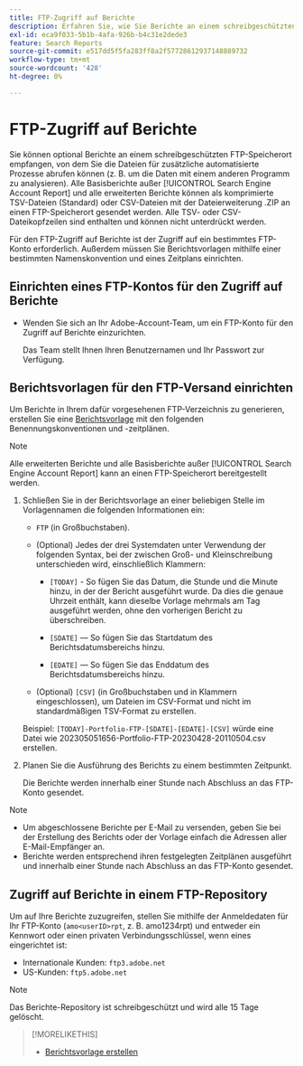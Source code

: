 ```yaml
---
title: FTP-Zugriff auf Berichte
description: Erfahren Sie, wie Sie Berichte an einem schreibgeschützten FTP-Speicherort empfangen können.
exl-id: eca9f033-5b1b-4afa-926b-b4c31e2dede3
feature: Search Reports
source-git-commit: e517dd5f5fa283ff8a2f57728612937148889732
workflow-type: tm+mt
source-wordcount: '428'
ht-degree: 0%

---
```


# FTP-Zugriff auf Berichte

Sie können optional Berichte an einem schreibgeschützten FTP-Speicherort empfangen, von dem Sie die Dateien für zusätzliche automatisierte Prozesse abrufen können (z. B. um die Daten mit einem anderen Programm zu analysieren). Alle Basisberichte außer [!UICONTROL Search Engine Account Report] und alle erweiterten Berichte können als komprimierte TSV-Dateien (Standard) oder CSV-Dateien mit der Dateierweiterung .ZIP an einen FTP-Speicherort gesendet werden. Alle TSV- oder CSV-Dateikopfzeilen sind enthalten und können nicht unterdrückt werden.

Für den FTP-Zugriff auf Berichte ist der Zugriff auf ein bestimmtes FTP-Konto erforderlich. Außerdem müssen Sie Berichtsvorlagen mithilfe einer bestimmten Namenskonvention und eines Zeitplans einrichten.

## Einrichten eines FTP-Kontos für den Zugriff auf Berichte

* Wenden Sie sich an Ihr Adobe-Account-Team, um ein FTP-Konto für den Zugriff auf Berichte einzurichten.

  Das Team stellt Ihnen Ihren Benutzernamen und Ihr Passwort zur Verfügung.

## Berichtsvorlagen für den FTP-Versand einrichten

Um Berichte in Ihrem dafür vorgesehenen FTP-Verzeichnis zu generieren, erstellen Sie eine [Berichtsvorlage](templates/template-create.md) mit den folgenden Benennungskonventionen und -zeitplänen.

>[!NOTE]
>
>Alle erweiterten Berichte und alle Basisberichte außer [!UICONTROL Search Engine Account Report] kann an einen FTP-Speicherort bereitgestellt werden.

1. Schließen Sie in der Berichtsvorlage an einer beliebigen Stelle im Vorlagennamen die folgenden Informationen ein:

   * `FTP` (in Großbuchstaben).

   * (Optional) Jedes der drei Systemdaten unter Verwendung der folgenden Syntax, bei der zwischen Groß- und Kleinschreibung unterschieden wird, einschließlich Klammern:

      * `[TODAY]` - So fügen Sie das Datum, die Stunde und die Minute hinzu, in der der Bericht ausgeführt wurde. Da dies die genaue Uhrzeit enthält, kann dieselbe Vorlage mehrmals am Tag ausgeführt werden, ohne den vorherigen Bericht zu überschreiben.

      * `[SDATE]` — So fügen Sie das Startdatum des Berichtsdatumsbereichs hinzu.

      * `[EDATE]` — So fügen Sie das Enddatum des Berichtsdatumsbereichs hinzu.

   * (Optional) `[CSV]` (in Großbuchstaben und in Klammern eingeschlossen), um Dateien im CSV-Format und nicht im standardmäßigen TSV-Format zu erstellen.

   Beispiel: `[TODAY]-Portfolio-FTP-[SDATE]-[EDATE]-[CSV]` würde eine Datei wie 202305051656-Portfolio-FTP-20230428-20110504.csv erstellen.

1. Planen Sie die Ausführung des Berichts zu einem bestimmten Zeitpunkt.

   Die Berichte werden innerhalb einer Stunde nach Abschluss an das FTP-Konto gesendet.

>[!NOTE]
>
>* Um abgeschlossene Berichte per E-Mail zu versenden, geben Sie bei der Erstellung des Berichts oder der Vorlage einfach die Adressen aller E-Mail-Empfänger an.
>* Berichte werden entsprechend ihren festgelegten Zeitplänen ausgeführt und innerhalb einer Stunde nach Abschluss an das FTP-Konto gesendet.

## Zugriff auf Berichte in einem FTP-Repository

Um auf Ihre Berichte zuzugreifen, stellen Sie mithilfe der Anmeldedaten für Ihr FTP-Konto (`amo<userID>rpt`, z. B. amo1234rpt) und entweder ein Kennwort oder einen privaten Verbindungsschlüssel, wenn eines eingerichtet ist:

* Internationale Kunden: `ftp3.adobe.net`
* US-Kunden: `ftp5.adobe.net`

>[!NOTE]
>
>Das Berichte-Repository ist schreibgeschützt und wird alle 15 Tage gelöscht.


>[!MORELIKETHIS]
>
>* [Berichtsvorlage erstellen](/help/search-social-commerce/reports/automation/templates/template-create.md)
